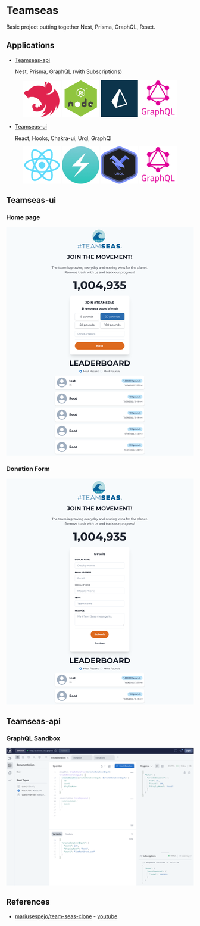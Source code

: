# Teamseas

Basic project putting together Nest, Prisma, GraphQL, React.

## Applications

* [Teamseas-api](./teamseas-api/README.md)

    Nest, Prisma, GraphQL (with Subscriptions)

<p align="center">
  <a href="http://nestjs.com/" target="blank"><img src="./teamseas-api/logos/nestjs-logo.svg" width="100" alt="Nest Logo"/></a>
  <a href="https://nodejs.org/en/" target="blank"><img src="./teamseas-api/logos/node-logo.webp" width="100" alt="Nodejs logo"/></a>
  <a href="https://www.prisma.io/" target="blank"><img src="./teamseas-api/logos/prisma-logo.webp" width="100" alt="Prisma Logo"/></a>
  <a href="https://graphql.org/" target="blank"><img src="./teamseas-ui/logos/graphql-logo.png" width="100" alt="GraphQl logo"/></a>
</p>

* [Teamseas-ui](./teamseas-ui/README.md)

    React, Hooks, Chakra-ui, Urql, GraphQl

<p align="center">
    <a href="https://reactjs.org/" target="blank"><img src="./teamseas-ui/logos/react-logo.png" width="100" alt="React logo"/></a>
    <a href="https://chakra-ui.com/" target="blank"><img src="./teamseas-ui/logos/chakra-logo.jpeg" width="100" alt="Mui logo"/></a>
    <a href="https://formidable.com/open-source/urql/" target="blank"><img src="./teamseas-ui/logos/urql-logo.png" width="100" alt="Urql logo"/></a>
    <a href="https://graphql.org/" target="blank"><img src="./teamseas-ui/logos/graphql-logo.png" width="100" alt="GraphQl logo"/></a>
</p>

## Teamseas-ui
### Home page

![List](./teamseas-ui/images/teamseas-ui-main.png)

###  Donation Form

![List](./teamseas-ui/images/teamseas-ui-details.png)

## Teamseas-api
### GraphQL Sandbox

![List](./teamseas-api/images/teamseas-api-graphql-sandbox.png)

## References

* [mariusespejo/team-seas-clone](https://github.com/mariusespejo/team-seas-clone) - [youtube](https://www.youtube.com/watch?v=lddaR8Y-gko)